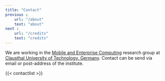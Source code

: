 ```yaml
---
title: "Contact"
previous :
    url: "/about"
    text: "about"
next :
    url: "/credits"
    text: "credits"    
---
```


We are working in the [Mobile and Enterprise Computing](http://meclab.in.tu-clausthal.de/) research group at [Clausthal University of Technology, Germany](http://tu-clausthal.de). Contact can be send via email or post-address of the institute.

{{< contactlist >}}
